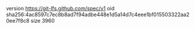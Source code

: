 version https://git-lfs.github.com/spec/v1
oid sha256:4ac8597c7ec8b8ad7f94adbe448e1d5a14d7c4eee1bf015503322aa20ee7f8c8
size 3960
